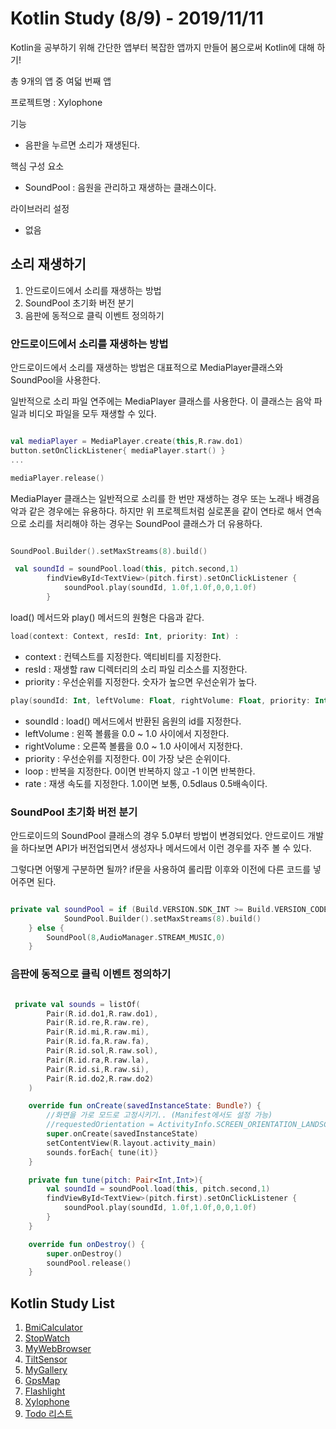 # Kotlin Study (8/9) - 2019/11/11

Kotlin을 공부하기 위해 간단한 앱부터 복잡한 앱까지 만들어 봄으로써 Kotlin에 대해 하기!

총 9개의 앱 중 여덟 번째 앱

프로젝트명 : Xylophone

기능

* 음판을 누르면 소리가 재생된다.


핵심 구성 요소

* SoundPool : 음원을 관리하고 재생하는 클래스이다.


라이브러리 설정

* 없음

## 소리 재생하기

1. 안드로이드에서 소리를 재생하는 방법
2. SoundPool 초기화 버전 분기
3. 음판에 동적으로 클릭 이벤트 정의하기


### 안드로이드에서 소리를 재생하는 방법

안드로이드에서 소리를 재생하는 방법은 대표적으로 MediaPlayer클래스와 SoundPool을 사용한다. 

일반적으로 소리 파일 연주에는 MediaPlayer 클래스를 사용한다. 이 클래스는 음악 파일과 비디오 파일을 모두 재생할 수 있다. 

```kotlin

val mediaPlayer = MediaPlayer.create(this,R.raw.do1)
button.setOnClickListener{ mediaPlayer.start() }
...

mediaPlayer.release()

```

MediaPlayer 클래스는 일반적으로 소리를 한 번만 재생하는 경우 또는 노래나 배경음악과 같은 경우에는 유용하다. 하지만 위 프로젝트처럼 실로폰을 같이 연타로 해서 연속으로 소리를 처리해야 하는 경우는 SoundPool 클래스가 더 유용하다.

```kotlin

SoundPool.Builder().setMaxStreams(8).build()

 val soundId = soundPool.load(this, pitch.second,1)
        findViewById<TextView>(pitch.first).setOnClickListener {
            soundPool.play(soundId, 1.0f,1.0f,0,0,1.0f)
        }

```

load() 메서드와 play() 메서드의 원형은 다음과 같다.

```kotlin
load(context: Context, resId: Int, priority: Int) :
```

* context : 컨텍스트를 지정한다. 액티비티를 지정한다.
* resId : 재생할 raw 디렉터리의 소리 파일 리소스를 지정한다.
* priority : 우선순위를 지정한다. 숫자가 높으면 우선순위가 높다.

```kotlin
play(soundId: Int, leftVolume: Float, rightVolume: Float, priority: Int, loop: Int, rate: Float)
```

* soundId : load() 메서드에서 반환된 음원의 id를 지정한다.
* leftVolume : 왼쪽 볼륨을 0.0 ~ 1.0 사이에서 지정한다.
* rightVolume : 오른쪽 볼륨을 0.0 ~ 1.0 사이에서 지정한다.
* priority : 우선순위를 지정한다. 0이 가장 낮은 순위이다.
* loop : 반복을 지정한다. 0이면 반복하지 않고 -1 이면 반복한다.
* rate : 재생 속도를 지정한다. 1.0이면 보통, 0.5dlaus 0.5배속이다.
  

### SoundPool 초기화 버전 분기

안드로이드의 SoundPool 클래스의 경우 5.0부터 방법이 변경되었다. 안드로이드 개발을 하다보면 API가 버전업되면서 생성자나 메서드에서 이런 경우를 자주 볼 수 있다.

그렇다면 어떻게 구분하면 될까? if문을 사용하여 롤리팝 이후와 이전에 다른 코드를 넣어주면 된다.

```kotlin

private val soundPool = if (Build.VERSION.SDK_INT >= Build.VERSION_CODES.LOLLIPOP) {
            SoundPool.Builder().setMaxStreams(8).build()
    } else {
        SoundPool(8,AudioManager.STREAM_MUSIC,0)
    }

```

### 음판에 동적으로 클릭 이벤트 정의하기

```kotlin

 private val sounds = listOf(
        Pair(R.id.do1,R.raw.do1),
        Pair(R.id.re,R.raw.re),
        Pair(R.id.mi,R.raw.mi),
        Pair(R.id.fa,R.raw.fa),
        Pair(R.id.sol,R.raw.sol),
        Pair(R.id.ra,R.raw.la),
        Pair(R.id.si,R.raw.si),
        Pair(R.id.do2,R.raw.do2)
    )

    override fun onCreate(savedInstanceState: Bundle?) {
        //화면을 가로 모드로 고정시키기.. (Manifest에서도 설정 가능)
        //requestedOrientation = ActivityInfo.SCREEN_ORIENTATION_LANDSCAPE
        super.onCreate(savedInstanceState)
        setContentView(R.layout.activity_main)
        sounds.forEach{ tune(it)}
    }

    private fun tune(pitch: Pair<Int,Int>){
        val soundId = soundPool.load(this, pitch.second,1)
        findViewById<TextView>(pitch.first).setOnClickListener {
            soundPool.play(soundId, 1.0f,1.0f,0,0,1.0f)
        }
    }

    override fun onDestroy() {
        super.onDestroy()
        soundPool.release()
    }

```

## Kotlin Study List

1. [BmiCalculator](https://github.com/hkd0694/BmiCalc_Kotlin)
2. [StopWatch](https://github.com/hkd0694/StopWat_Kotlin)
3. [MyWebBrowser](https://github.com/hkd0694/MyWeb_Kotlin)
4. [TiltSensor](https://github.com/hkd0694/TSens_Kotlin)
5. [MyGallery](https://github.com/hkd0694/MGallery_Kotlin)
6. [GpsMap](https://github.com/hkd0694/GpsMap_Kotlin)
7. [Flashlight](https://github.com/hkd0694/FLight_Kotlin)
8. [Xylophone](https://github.com/hkd0694/Xyloph_Kotlin)
9. [Todo 리스트](https://github.com/hkd0694/TodoList_Kotlin)